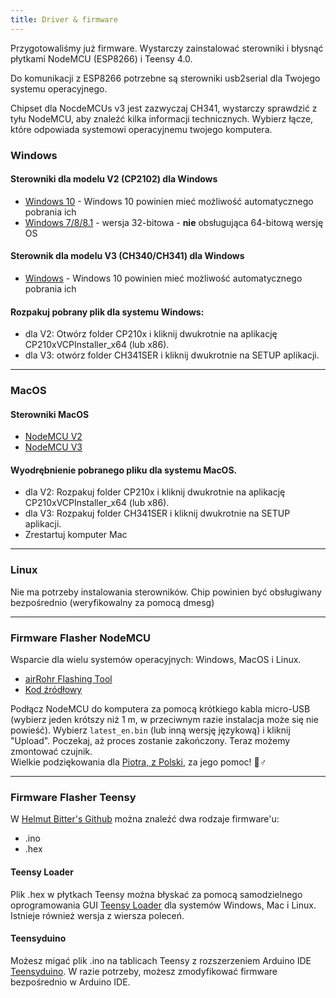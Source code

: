 ```yaml
---
title: Driver & firmware
---
```


Przygotowaliśmy już firmware. Wystarczy zainstalować sterowniki i błysnąć płytkami NodeMCU (ESP8266) i Teensy 4.0. 

Do komunikacji z ESP8266 potrzebne są sterowniki usb2serial dla Twojego systemu operacyjnego. 

Chipset dla NocdeMCUs v3 jest zazwyczaj CH341, wystarczy sprawdzić z tyłu NodeMCU, aby znaleźć kilka informacji technicznych. Wybierz łącze, które odpowiada systemowi operacyjnemu twojego komputera.

### Windows

#### Sterowniki dla modelu V2 (CP2102) dla Windows
* [Windows 10](https://www.silabs.com/documents/public/software/CP210x_Universal_Windows_Driver.zip) - Windows 10 powinien mieć możliwość automatycznego pobrania ich
* [Windows 7/8/8.1](https://www.silabs.com/documents/public/software/CP210x_Windows_Drivers.zip) - wersja 32-bitowa - **nie** obsługująca 64-bitową wersję OS

#### Sterownik dla modelu V3 (CH340/CH341) dla Windows
* [Windows](http://www.wch.cn/downloads/file/5.html) - Windows 10 powinien mieć możliwość automatycznego pobrania ich

#### Rozpakuj pobrany plik dla systemu Windows:
* dla V2: Otwórz folder CP210x i kliknij dwukrotnie na aplikację CP210xVCPInstaller_x64 (lub x86).
* dla V3: otwórz folder CH341SER i kliknij dwukrotnie na SETUP aplikacji.

---

### MacOS

#### Sterowniki MacOS
* [NodeMCU V2](https://www.silabs.com/documents/public/software/Mac_OSX_VCP_Driver.zip )
* [NodeMCU V3](http://www.wch.cn/downloads/file/178.html) 

#### Wyodrębnienie pobranego pliku dla systemu MacOS.
* dla V2: Rozpakuj folder CP210x i kliknij dwukrotnie na aplikację CP210xVCPInstaller_x64 (lub x86).
* dla V3: Rozpakuj folder CH341SER i kliknij dwukrotnie na SETUP aplikacji.
* Zrestartuj komputer Mac

---

### Linux
Nie ma potrzeby instalowania sterowników. Chip powinien być obsługiwany bezpośrednio (weryfikowalny za pomocą dmesg)

---
### Firmware Flasher NodeMCU
Wsparcie dla wielu systemów operacyjnych: Windows, MacOS i Linux.

* [airRohr Flashing Tool](http://firmware.sensor.community/airrohr/flashing-tool/)
* [Kod źródłowy](https://github.com/opendata-stuttgart/airrohr-firmware-flasher/)

Podłącz NodeMCU do komputera za pomocą krótkiego kabla micro-USB (wybierz jeden krótszy niż 1 m, w przeciwnym razie instalacja może się nie powieść). Wybierz `latest_en.bin` (lub inną wersję językową) i kliknij "Upload".
Poczekaj, aż proces zostanie zakończony. Teraz możemy zmontować czujnik.
<br>
Wielkie podziękowania dla [Piotra, z Polski](https://dropbox.inf.re/), za jego pomoc! 🙋♂️ 

---
### Firmware Flasher Teensy
W [Helmut Bitter's Github](https://github.com/hbitter/DNMS/tree/master/Firmware) można znaleźć dwa rodzaje firmware'u: 
* .ino
* .hex

#### Teensy Loader
Plik .hex w płytkach Teensy można błyskać za pomocą samodzielnego oprogramowania GUI [Teensy Loader](https://www.pjrc.com/teensy/loader.html) dla systemów Windows, Mac i Linux.
Istnieje również wersja z wiersza poleceń.

#### Teensyduino
Możesz migać plik .ino na tablicach Teensy z rozszerzeniem Arduino IDE [Teensyduino](https://www.pjrc.com/teensy/teensyduino.html).
W razie potrzeby, możesz zmodyfikować firmware bezpośrednio w Arduino IDE.